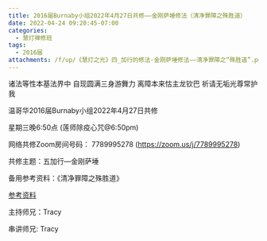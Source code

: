 ```yaml
---
title: 2016届Burnaby小组2022年4月27日共修——金刚萨埵修法（清净罪障之殊胜道）
date: 2022-04-24 09:20:45-07:00
categories:
  - 慧灯禅修班
tags:
  - 2016届
attachments: /f/up/《慧灯之光》四_加行的修法-金刚萨埵修法——清净罪障之“殊胜道”.pdf
---
```

诸法等性本基法界中 自现圆满三身游舞力 离障本来怙主龙钦巴 祈请无垢光尊常护我

温哥华2016届Burnaby小组2022年4月27日共修

星期三晚6:50点 (莲师除疫心咒@6:50pm)

网络共修Zoom房间号码： 7789995278 (https://zoom.us/j/7789995278)

共修主题：五加行—金刚萨埵

备用参考资料：《清净罪障之殊胜道》

[参考资料](http://huidengchanxiu.net/hdv/f/up/《慧灯之光》四_加行的修法-金刚萨埵修法——清净罪障之“殊胜道”.pdf)

主持师兄：Tracy

串讲师兄: Tracy
